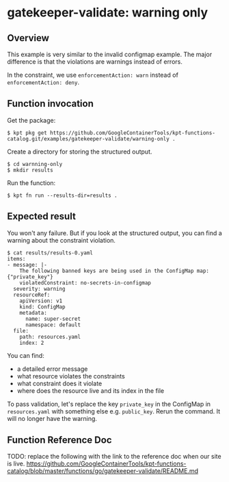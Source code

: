 # gatekeeper-validate: warning only

## Overview

This example is very similar to the invalid configmap example. The major
difference is that the violations are warnings instead of errors.

In the constraint, we use `enforcementAction: warn` instead of
`enforcementAction: deny`.

## Function invocation

Get the package:

<!-- @getPkg @test -->
```shell
$ kpt pkg get https://github.com/GoogleContainerTools/kpt-functions-catalog.git/examples/gatekeeper-validate/warning-only .
```

Create a directory for storing the structured output.

```shell
$ cd warnning-only
$ mkdir results
```

Run the function:

```shell
$ kpt fn run --results-dir=results .
```

## Expected result

You won't any failure. But if you look at the structured output, you can find a
warning about the constraint violation.

```shell
$ cat results/results-0.yaml 
items:
- message: |-
    The following banned keys are being used in the ConfigMap map: {"private_key"}
    violatedConstraint: no-secrets-in-configmap
  severity: warning
  resourceRef:
    apiVersion: v1
    kind: ConfigMap
    metadata:
      name: super-secret
      namespace: default
  file:
    path: resources.yaml
    index: 2
```

You can find:
- a detailed error message
- what resource violates the constraints
- what constraint does it violate
- where does the resource live and its index in the file

To pass validation, let's replace the key `private_key` in the ConfigMap in
`resources.yaml` with something else e.g. `public_key`.
Rerun the command. It will no longer have the warning.

## Function Reference Doc

TODO: replace the following with the link to the reference doc when our site is live.
https://github.com/GoogleContainerTools/kpt-functions-catalog/blob/master/functions/go/gatekeeper-validate/README.md
